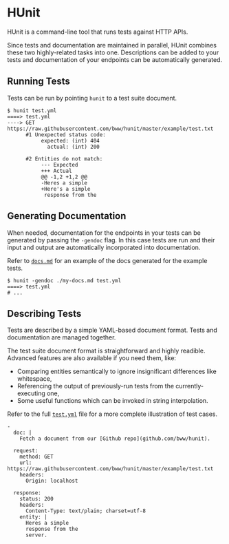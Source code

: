 # HUnit

HUnit is a command-line tool that runs tests against HTTP APIs.

Since tests and documentation are maintained in parallel, HUnit combines these two highly-related tasks into one. Descriptions can be added to your tests and documentation of your endpoints can be automatically generated.

## Running Tests

Tests can be run by pointing `hunit` to a test suite document.

	$ hunit test.yml
    ====> test.yml
    ----> GET https://raw.githubusercontent.com/bww/hunit/master/example/test.txt
          #1 Unexpected status code:
               expected: (int) 404
                 actual: (int) 200

          #2 Entities do not match:
               --- Expected
               +++ Actual
               @@ -1,2 +1,2 @@
               -Heres a simple
               +Here's a simple
                response from the


## Generating Documentation

When needed, documentation for the endpoints in your tests can be generated by passing the `-gendoc` flag. In this case tests are run and their input and output are automatically incorporated into documentation.

Refer to [`docs.md`](https://github.com/bww/hunit/blob/master/example/docs.md) for an example of the docs generated for the example tests.

    $ hunit -gendoc ./my-docs.md test.yml
    ====> test.yml
    # ...

## Describing Tests

Tests are described by a simple YAML-based document format. Tests and documentation are managed together.

The test suite document format is straightforward and highly readible. Advanced features are also available if you need them, like:

* Comparing entities semantically to ignore insignificant differences like whitespace,
* Referencing the output of previously-run tests from the currently-executing one,
* Some useful functions which can be invoked in string interpolation.

Refer to the full [`test.yml`](https://github.com/bww/hunit/blob/master/example/test.yml) file for a more complete illustration of test cases.

	- 
      doc: |
        Fetch a document from our [Github repo](github.com/bww/hunit).
      
      request:
        method: GET
        url: https://raw.githubusercontent.com/bww/hunit/master/example/test.txt
        headers:
          Origin: localhost
      
      response:
        status: 200
        headers:
          Content-Type: text/plain; charset=utf-8
        entity: |
          Heres a simple
          response from the
          server.      

